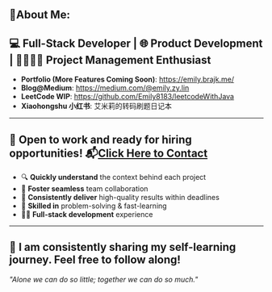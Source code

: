 ## 🎤About Me:

## 💻 Full-Stack Developer | 🌐 Product Development | 👨‍👨‍👧‍👧 Project Management Enthusiast
- **Portfolio (More Features Coming Soon)**: https://emily.brajk.me/ 
- **Blog@Medium**: https://medium.com/@emily.zy.lin
- **LeetCode WIP**: https://github.com/Emily8183/leetcodeWithJava
- **Xiaohongshu 小红书**: 艾米莉的转码刷题日记本 
---
## 🌟 Open to work and ready for hiring opportunities! 📬[Click Here to Contact](https://emily.brajk.me/contact)
- 🔍 **Quickly understand** the context behind each project
- 🤝 **Foster seamless** team collaboration
- 🚀 **Consistently deliver** high-quality results within deadlines
- 🧠 **Skilled in** problem-solving & fast-learning
- 👩‍💻 **Full-stack development** experience
---
## 🤝 I am consistently sharing my self-learning journey. Feel free to follow along!

_"Alone we can do so little; together we can do so much."_  
  




